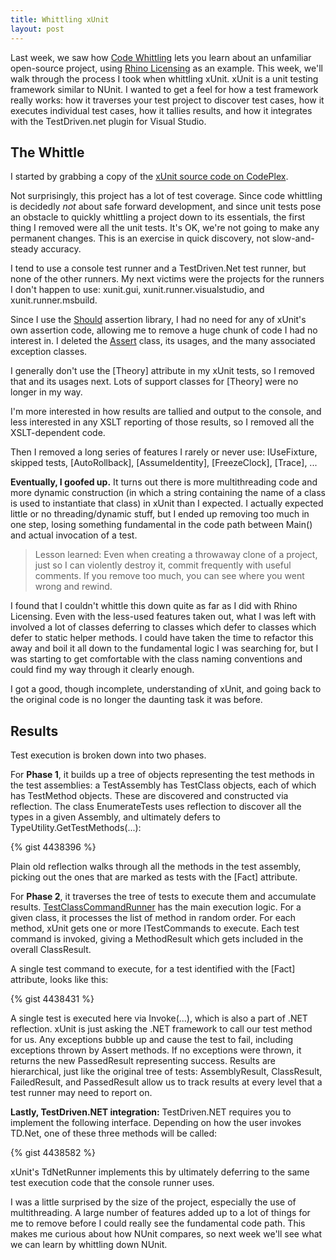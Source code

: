 ```yaml
---
title: Whittling xUnit
layout: post
---
```


Last week, we saw how [Code Whittling](http://www.headspring.com/patrick/code-whittling/) lets you learn about an unfamiliar open-source project, using [Rhino Licensing](http://www.headspring.com/patrick/whittling-rhino-licensing/) as an example.  This week, we'll walk through the process I took when whittling xUnit.  xUnit is a unit testing framework similar to NUnit.  I wanted to get a feel for how a test framework really works: how it traverses your test project to discover test cases, how it executes individual test cases, how it tallies results, and how it integrates with the TestDriven.net plugin for Visual Studio.

## The Whittle

I started by grabbing a copy of the [xUnit source code on CodePlex](http://xunit.codeplex.com/SourceControl/BrowseLatest).

Not surprisingly, this project has a lot of test coverage.  Since code whittling is decidedly *not* about safe forward development, and since unit tests pose an obstacle to quickly whittling a project down to its essentials, the first thing I removed were all the unit tests.  It's OK, we're not going to make any permanent changes.  This is an exercise in quick discovery, not slow-and-steady accuracy.

I tend to use a console test runner and a TestDriven.Net test runner, but none of the other runners.  My next victims were the projects for the runners I don't happen to use: xunit.gui, xunit.runner.visualstudio, and xunit.runner.msbuild.

Since I use the [Should](http://nuget.org/packages/Should) assertion library, I had no need for any of xUnit's own assertion code, allowing me to remove a huge chunk of code I had no interest in.  I deleted the [Assert](http://xunit.codeplex.com/SourceControl/changeset/view/2e806844c3c1\#src/xunit/Assert.cs) class, its usages, and the many associated exception classes.

I generally don't use the \[Theory\] attribute in my xUnit tests, so I removed that and its usages next.  Lots of support classes for \[Theory\] were no longer in my way.

I'm more interested in how results are tallied and output to the console, and less interested in any XSLT reporting of those results, so I removed all the XSLT-dependent code.

Then I removed a long series of features I rarely or never use: IUseFixture, skipped tests, \[AutoRollback\], \[AssumeIdentity\], \[FreezeClock\], \[Trace\], ...

**Eventually, I goofed up.**  It turns out there is more multithreading code and more dynamic construction (in which a string containing the name of a class is used to instantiate that class) in xUnit than I expected.  I actually expected little or no threading/dynamic stuff, but I ended up removing too much in one step, losing something fundamental in the code path between Main() and actual invocation of a test.

<blockquote>Lesson learned: Even when creating a throwaway clone of a project, just so I can violently destroy it, commit frequently with useful comments.  If you remove too much, you can see where you went wrong and rewind.</blockquote>

I found that I couldn't whittle this down quite as far as I did with Rhino Licensing.  Even with the less-used features taken out, what I was left with involved a lot of classes deferring to classes which defer to classes which defer to static helper methods.  I could have taken the time to refactor this away and boil it all down to the fundamental logic I was searching for, but I was starting to get comfortable with the class naming conventions and could find my way through it clearly enough.

I got a good, though incomplete, understanding of xUnit, and going back to the original code is no longer the daunting task it was before.

## Results

Test execution is broken down into two phases.

For **Phase 1**, it builds up a tree of objects representing the test methods in the test assemblies: a TestAssembly has TestClass objects, each of which has TestMethod objects.  These are discovered and constructed via reflection.  The class EnumerateTests uses reflection to discover all the types in a given Assembly, and ultimately defers to TypeUtility.GetTestMethods(...):

{% gist 4438396 %}

Plain old reflection walks through all the methods in the test assembly, picking out the ones that are marked as tests with the \[Fact\] attribute.

For **Phase 2**, it traverses the tree of tests to execute them and accumulate results.  [TestClassCommandRunner](http://xunit.codeplex.com/SourceControl/changeset/view/2e806844c3c1\#src/xunit/Sdk/Commands/ClassCommands/TestClassCommandRunner.cs) has the main execution logic.  For a given class, it processes the list of method in random order.  For each method, xUnit gets one or more ITestCommands to execute.  Each test command is invoked, giving a MethodResult which gets included in the overall ClassResult.

A single test command to execute, for a test identified with the \[Fact\] attribute, looks like this:

{% gist 4438431 %}

A single test is executed here via Invoke(...), which is also a part of .NET reflection.  xUnit is just asking the .NET framework to call our test method for us.  Any exceptions bubble up and cause the test to fail, including exceptions thrown by Assert methods.  If no exceptions were thrown, it returns the new PassedResult representing success.  Results are hierarchical, just like the original tree of tests: AssemblyResult, ClassResult, FailedResult, and PassedResult allow us to track results at every level that a test runner may need to report on.

**Lastly, TestDriven.NET integration:** TestDriven.NET requires you to implement the following interface.  Depending on how the user invokes TD.Net, one of these three methods will be called:

{% gist 4438582 %}

xUnit's TdNetRunner implements this by ultimately deferring to the same test execution code that the console runner uses.

I was a little surprised by the size of the project, especially the use of multithreading.  A large number of features added up to a lot of things for me to remove before I could really see the fundamental code path.  This makes me curious about how NUnit compares, so next week we'll see what we can learn by whittling down NUnit.